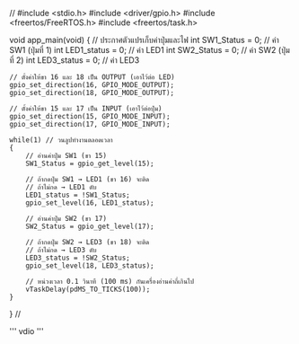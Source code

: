 //
#include <stdio.h>
#include <driver/gpio.h>
#include <freertos/FreeRTOS.h>
#include <freertos/task.h>

void app_main(void)
{
    // ประกาศตัวแปรเก็บค่าปุ่มและไฟ
    int SW1_Status = 0;   // ค่า SW1 (ปุ่มที่ 1)
    int LED1_status = 0;  // ค่า LED1
    int SW2_Status = 0;   // ค่า SW2 (ปุ่มที่ 2)
    int LED3_status = 0;  // ค่า LED3

    // ตั้งค่าให้ขา 16 และ 18 เป็น OUTPUT (เอาไว้ต่อ LED)
    gpio_set_direction(16, GPIO_MODE_OUTPUT);  
    gpio_set_direction(18, GPIO_MODE_OUTPUT);  

    // ตั้งค่าให้ขา 15 และ 17 เป็น INPUT (เอาไว้ต่อปุ่ม)
    gpio_set_direction(15, GPIO_MODE_INPUT);   
    gpio_set_direction(17, GPIO_MODE_INPUT);   

    while(1) // วนลูปทำงานตลอดเวลา
    {
        // อ่านค่าปุ่ม SW1 (ขา 15)
        SW1_Status = gpio_get_level(15);

        // ถ้ากดปุ่ม SW1 → LED1 (ขา 16) จะติด
        // ถ้าไม่กด → LED1 ดับ
        LED1_status = !SW1_Status;     
        gpio_set_level(16, LED1_status);

        // อ่านค่าปุ่ม SW2 (ขา 17)
        SW2_Status = gpio_get_level(17);

        // ถ้ากดปุ่ม SW2 → LED3 (ขา 18) จะติด
        // ถ้าไม่กด → LED3 ดับ
        LED3_status = !SW2_Status;
        gpio_set_level(18, LED3_status);

        // หน่วงเวลา 0.1 วินาที (100 ms) กันเครื่องอ่านค่าถี่เกินไป
        vTaskDelay(pdMS_TO_TICKS(100));
    }
}
//

'''
vdio
'''
